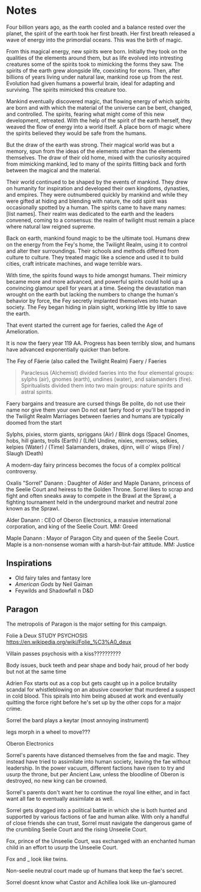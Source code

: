 # Notes
Four billion years ago, as the earth cooled and a balance rested over the planet, the spirit of the earth took her first breath. Her first breath released a wave of energy into the primordial oceans. This was the birth of magic.

From this magical energy, new spirits were born. Initially they took on the qualities of the elements around them, but as life evolved into intresting creatures some of the spirits took to mimicking the forms they saw. The spirits of the earth grew alongside life, coexisting for eons. Then, after billions of years living under natural law, mankind rose up from the rest. Evolution had given humans a powerful brain, ideal for adapting and surviving. The spirits mimicked this creature too. 

Mankind eventually discovered magic, that flowing energy of which spirits are born and with which the material of the universe can be bent, changed, and controlled. The spirits, fearing what might come of this new development, retreated. With the help of the spirit of the earth herself, they weaved the flow of energy into a world itself. A place born of magic where the spirits believed they would be safe from the humans.

But the draw of the earth was strong. Their magical world was but a memory, spun from the ideas of the elements rather than the elements themselves. The draw of their old home, mixed with the curiosity acquired from mimicking mankind, led to many of the spirits flitting back and forth between the magical and the material. 

Their world continued to be shaped by the events of mankind. They drew on humanity for inspiration and developed their own kingdoms, dynasties, and empires. They were outnumbered quickly by mankind and while they were gifted at hiding and blending with nature, the odd spirit was occasionally spotted by a human. The spirits came to have many names: [list names]. Their realm was dedicated to the earth and the leaders convened, coming to a consensus: the realm of twilight must remain a place where natural law reigned supreme.

Back on earth, mankind found magic to be the ultimate tool. Humans drew on the energy from the Fey's home, the Twilight Realm, using it to control and alter their surroundings. Their schools and methods differed from culture to culture. They treated magic like a science and used it to build cities, craft intricate machines, and wage terrible wars.

With time, the spirits found ways to hide amongst humans. Their mimicry became more and more advanced, and powerful spirits could hold up a convincing glamour spell for years at a time. Seeing the devastation man wrought on the earth but lacking the numbers to change the human's behavior by force, the Fey secretly implanted themselves into human society. The Fey began hiding in plain sight, working little by little to save the earth.

That event started the current age for faeries, called the Age of Amelioration.

It is now the faery year 119 AA. Progress has been terribly slow, and humans have advanced exponentially quicker than before.















The Fey of Fäerie (also called the Twilight Realm)
Faery / Faeries

> Paraclesus (Alchemist) divided faeries into the four elemental groups: sylphs (air), gnomes (earth), undines (water), and salamanders (fire).
> Spiritualists divided them into two main groups: nature spirits and astral spirits.

Faery bargains and treasure are cursed things
Be polite, do not use their name nor give them your own
Do not eat faery food or you'll be trapped in the Twilight Realm
Marriages between faeries and humans are typically doomed from the start

Sylphs, pixies, storm giants, spriggans     (Air) / Blink dogs (Space)
Gnomes, hobs, hill giants, trolls         (Earth) / (Life)
Undine, nixies, merrows, selkies, kelpies (Water) / (Time)
Salamanders, drakes, djinn, will o' wisps  (Fire) / Slaugh (Death)


A modern-day fairy princess becomes the focus of a complex political controversy.

Oxalis "Sorrel" Danann
: Daughter of Alder and Maple Danann, princess of the Seelie Court and heiress to the Golden Throne. Sorrel likes to scrap and fight and often sneaks away to compete in the Brawl at the Sprawl, a fighting tournament held in the underground market and neutral zone known as the Sprawl.

Alder Danann
: CEO of Oberon Electronics, a massive international corporation, and king of the Seelie Court. MM: Greed

Maple Danann
: Mayor of Paragon City and queen of the Seelie Court. Maple is a non-nonsense woman with a harsh-but-fair attitude. MM: Justice

## Inspirations
- Old fairy tales and fantasy lore
- *American Gods* by Neil Gaiman
- Feywilds and Shadowfall n D&D

## Paragon
The metropolis of Paragon is the major setting for this campaign.

Folie à Deux
STUDY PSYCHOSIS
https://en.wikipedia.org/wiki/Folie_%C3%A0_deux

Villain passes psychosis with a kiss??????????

Body issues, buck teeth and pear shape and body hair, proud of her body but not at the same time

Adrien Fox starts out as a cop but gets caught up in a police brutality scandal for whistleblowing on an abusive coworker that murdered a suspect in cold blood. This spirals into him being abused at work and eventually quitting the force right before he's set up by the other cops for a major crime.

Sorrel the bard plays a keytar (most annoying instrument)

legs morph in a wheel to move???

Oberon Electronics

Sorrel's parents have distanced themselves from the fae and magic. They instead have tried to assimilate into human society, leaving the fae without leadership. In the power vacuum, different factions have risen to try and usurp the throne, but per Ancient Law, unless the bloodline of Oberon is destroyed, no new king can be crowned.

Sorrel's parents don't want her to continue the royal line either, and in fact want all fae to eventually assimilate as well.

Sorrel gets dragged into a political battle in which she is both hunted and supported by various factions of fae and human alike. With only a handful of close friends she can trust, Sorrel must navigate the dangerous game of the crumbling Seelie Court and the rising Unseelie Court.

Fox, prince of the Unseelie Court, was exchanged with an enchanted human child in an effort to usurp the Unseelie Court.

Fox and _ look like twins.

Non-seelie neutral court made up of humans that keep the fae's secret.


Sorrel doesnt know what Castor and Achillea look like un-glamoured
